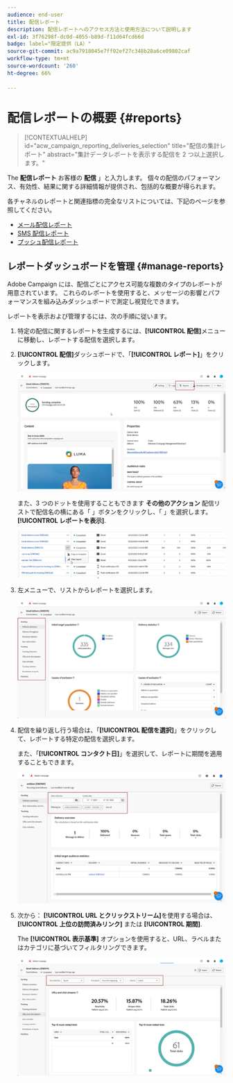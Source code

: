 ```yaml
---
audience: end-user
title: 配信レポート
description: 配信レポートへのアクセス方法と使用方法について説明します
exl-id: 3f76298f-dc0d-4055-b89d-f11d64fcd66d
badge: label="限定提供（LA）"
source-git-commit: ac9a7918045e7ff02ef27c348b28a6ce09802caf
workflow-type: tm+mt
source-wordcount: '260'
ht-degree: 66%

---
```


# 配信レポートの概要 {#reports}

>[!CONTEXTUALHELP]
>id="acw_campaign_reporting_deliveries_selection"
>title="配信の集計レポート"
>abstract="集計データレポートを表示する配信を 2 つ以上選択します。"

The **配信レポート** お客様の **配信** 」と入力します。 個々の配信のパフォーマンス、有効性、結果に関する詳細情報が提供され、包括的な概要が得られます。

各チャネルのレポートと関連指標の完全なリストについては、下記のページを参照してください。

* [メール配信レポート](email-report.md)
* [SMS 配信レポート](sms-report.md)
* [プッシュ配信レポート](push-report.md)

## レポートダッシュボードを管理 {#manage-reports}

Adobe Campaign には、配信ごとにアクセス可能な複数のタイプのレポートが用意されています。 これらのレポートを使用すると、メッセージの影響とパフォーマンスを組み込みダッシュボードで測定し視覚化できます。

レポートを表示および管理するには、次の手順に従います。

1. 特定の配信に関するレポートを生成するには、**[!UICONTROL 配信]**&#x200B;メニューに移動し、レポートする配信を選択します。

1. **[!UICONTROL 配信]**&#x200B;ダッシュボードで、「**[!UICONTROL レポート]**」をクリックします。

   ![](assets/manage_delivery_report_1.png)

   また、3 つのドットを使用することもできます **その他のアクション** 配信リストで配信名の横にある「 」ボタンをクリックし、「 」を選択します。 **[!UICONTROL レポートを表示]**.

   ![](assets/manage_delivery_report_2.png)

1. 左メニューで、リストからレポートを選択します。

   ![](assets/manage_delivery_report_3.png)

1. 配信を繰り返し行う場合は、「**[!UICONTROL 配信を選択]**」をクリックして、レポートする特定の配信を選択します。

   また、「**[!UICONTROL コンタクト日]**」を選択して、レポートに期間を適用することもできます。

   ![](assets/delivery-recurring.png)

1. 次から： **[!UICONTROL URL とクリックストリーム]**&#x200B;を使用する場合は、 **[!UICONTROL 上位の訪問済みリンク]** または **[!UICONTROL 期間]**.

   The **[!UICONTROL 表示基準]** オプションを使用すると、URL、ラベルまたはカテゴリに基づいてフィルタリングできます。

   ![](assets/manage_delivery_report_5.png)
